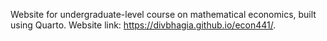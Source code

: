 Website for undergraduate-level course on mathematical economics, built using Quarto. Website link: https://divbhagia.github.io/econ441/.
